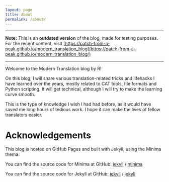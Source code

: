 ```yaml
---
layout: page
title: About
permalink: /about/
---
```


---
**Note:**
This is an **outdated version** of the blog, made for testing purposes.
For the recent content, visit [https://patch-from-a-peak.github.io/modern_translation_blog](https://patch-from-a-peak.github.io/modern_translation_blog/)

---

Welcome to the Modern Translation blog by R!

On this blog, I will share various translation-related tricks and lifehacks I have learned over the years, mostly related to CAT tools, file formats and Python scripting. It will get technical, although I will try to make the learning curve smooth. 

This is the type of knowledge I wish I had had before, as it would have saved me long hours of tedious work. I hope it can make the lives of fellow translators easier. 

# Acknowledgements

This blog is hosted on GitHub Pages and built with Jekyll, using the Minima thema.

You can find the source code for Minima at GitHub:
[jekyll][jekyll-organization] /
[minima](https://github.com/jekyll/minima)

You can find the source code for Jekyll at GitHub:
[jekyll][jekyll-organization] /
[jekyll](https://github.com/jekyll/jekyll)


[jekyll-organization]: https://github.com/jekyll
